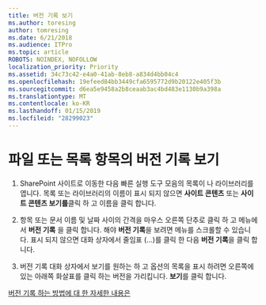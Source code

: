 ```yaml
---
title: 버전 기록 보기
ms.author: toresing
author: tomresing
ms.date: 6/21/2018
ms.audience: ITPro
ms.topic: article
ROBOTS: NOINDEX, NOFOLLOW
localization_priority: Priority
ms.assetid: 34c73c42-e4a0-41ab-8eb8-a834d4bb04c4
ms.openlocfilehash: 19efeed84bb3449cfa6595772d9b20122e405f3b
ms.sourcegitcommit: d6ea5e9458a2b8ceaab3ac4bd483e1130b9a398a
ms.translationtype: MT
ms.contentlocale: ko-KR
ms.lasthandoff: 01/15/2019
ms.locfileid: "28299023"
---
```

# <a name="view-version-history-of-a-file-or-list-item"></a>파일 또는 목록 항목의 버전 기록 보기

1. SharePoint 사이트로 이동한 다음 빠른 실행 도구 모음의 목록이 나 라이브러리를 엽니다. 목록 또는 라이브러리의 이름이 표시 되지 않으면 **사이트 콘텐츠** 또는 **사이트 콘텐츠 보기를**클릭 하 고 이름을 클릭 합니다.
    
2. 항목 또는 문서 이름 및 날짜 사이의 간격을 마우스 오른쪽 단추로 클릭 하 고 메뉴에서 **버전 기록** 을 클릭 합니다. 해야 **버전 기록**을 보려면 메뉴를 스크롤할 수 있습니다. 표시 되지 않으면 대화 상자에서 줄임표 (...)를 클릭 한 다음 **버전 기록**을 클릭 합니다.
    
3. 버전 기록 대화 상자에서 보기를 원하는 하 고 옵션의 목록을 표시 하려면 오른쪽에 있는 아래쪽 화살표를 클릭 하는 버전을 가리킵니다. **보기**를 클릭 합니다.
    
[버전 기록 하는 방법에 대 한 자세한 내용은](https://go.microsoft.com/fwlink/?linkid=875709)
  

